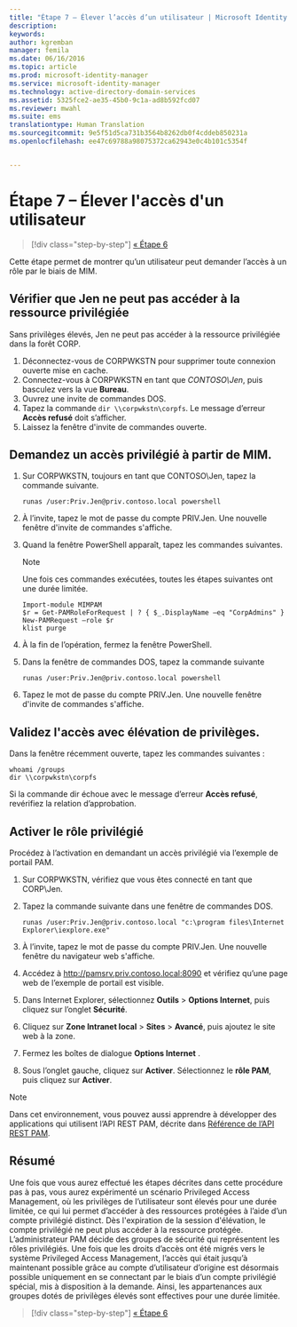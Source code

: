 ```yaml
---
title: "Étape 7 – Élever l’accès d’un utilisateur | Microsoft Identity Manager"
description: 
keywords: 
author: kgremban
manager: femila
ms.date: 06/16/2016
ms.topic: article
ms.prod: microsoft-identity-manager
ms.service: microsoft-identity-manager
ms.technology: active-directory-domain-services
ms.assetid: 5325fce2-ae35-45b0-9c1a-ad8b592fcd07
ms.reviewer: mwahl
ms.suite: ems
translationtype: Human Translation
ms.sourcegitcommit: 9e5f51d5ca731b3564b8262db0f4cddeb850231a
ms.openlocfilehash: ee47c69788a98075372ca62943e0c4b101c5354f


---
```


# Étape 7 – Élever l'accès d'un utilisateur

>[!div class="step-by-step"]
[« Étape 6 ](step-6-transition-group-to-pam.md)


Cette étape permet de montrer qu’un utilisateur peut demander l’accès à un rôle par le biais de MIM.

## Vérifier que Jen ne peut pas accéder à la ressource privilégiée
Sans privilèges élevés, Jen ne peut pas accéder à la ressource privilégiée dans la forêt CORP.

1. Déconnectez-vous de CORPWKSTN pour supprimer toute connexion ouverte mise en cache.
2. Connectez-vous à CORPWKSTN en tant que *CONTOSO\Jen*, puis basculez vers la vue **Bureau**.
3. Ouvrez une invite de commandes DOS.
4. Tapez la commande `dir \\corpwkstn\corpfs`. Le message d’erreur **Accès refusé** doit s’afficher.
5. Laissez la fenêtre d'invite de commandes ouverte.

## Demandez un accès privilégié à partir de MIM.
1. Sur CORPWKSTN, toujours en tant que CONTOSO\Jen, tapez la commande suivante.

    ```
    runas /user:Priv.Jen@priv.contoso.local powershell
    ```

2. À l’invite, tapez le mot de passe du compte PRIV.Jen. Une nouvelle fenêtre d'invite de commandes s'affiche.
3. Quand la fenêtre PowerShell apparaît, tapez les commandes suivantes.

    > [!NOTE] 
    > Une fois ces commandes exécutées, toutes les étapes suivantes ont une durée limitée.

    ```
    Import-module MIMPAM
    $r = Get-PAMRoleForRequest | ? { $_.DisplayName –eq "CorpAdmins" }
    New-PAMRequest –role $r
    klist purge
    ```

4. À la fin de l’opération, fermez la fenêtre PowerShell.
5. Dans la fenêtre de commandes DOS, tapez la commande suivante

    ```
    runas /user:Priv.Jen@priv.contoso.local powershell
    ```

6. Tapez le mot de passe du compte PRIV.Jen. Une nouvelle fenêtre d'invite de commandes s'affiche.

## Validez l'accès avec élévation de privilèges.
Dans la fenêtre récemment ouverte, tapez les commandes suivantes :

```
whoami /groups
dir \\corpwkstn\corpfs
```

Si la commande dir échoue avec le message d’erreur **Accès refusé**, revérifiez la relation d’approbation.

## Activer le rôle privilégié
Procédez à l’activation en demandant un accès privilégié via l’exemple de portail PAM.

1. Sur CORPWKSTN, vérifiez que vous êtes connecté en tant que CORP\Jen.
2. Tapez la commande suivante dans une fenêtre de commandes DOS.

    ```
    runas /user:Priv.Jen@priv.contoso.local "c:\program files\Internet Explorer\iexplore.exe"
    ```

3. À l’invite, tapez le mot de passe du compte PRIV.Jen. Une nouvelle fenêtre du navigateur web s'affiche.
4. Accédez à http://pamsrv.priv.contoso.local:8090 et vérifiez qu’une page web de l’exemple de portail est visible.
5. Dans Internet Explorer, sélectionnez **Outils** > **Options Internet**, puis cliquez sur l’onglet **Sécurité**.
6. Cliquez sur **Zone Intranet local** > **Sites** > **Avancé**, puis ajoutez le site web à la zone.
7. Fermez les boîtes de dialogue **Options Internet** .
8. Sous l’onglet gauche, cliquez sur **Activer**. Sélectionnez le **rôle PAM**, puis cliquez sur **Activer**.

> [!Note] 
> Dans cet environnement, vous pouvez aussi apprendre à développer des applications qui utilisent l’API REST PAM, décrite dans [Référence de l’API REST PAM](/microsoft-identity-manager/reference/privileged-access-management-rest-api-reference.md).

## Résumé
Une fois que vous aurez effectué les étapes décrites dans cette procédure pas à pas, vous aurez expérimenté un scénario Privileged Access Management, où les privilèges de l’utilisateur sont élevés pour une durée limitée, ce qui lui permet d’accéder à des ressources protégées à l’aide d’un compte privilégié distinct. Dès l'expiration de la session d'élévation, le compte privilégié ne peut plus accéder à la ressource protégée. L’administrateur PAM décide des groupes de sécurité qui représentent les rôles privilégiés. Une fois que les droits d’accès ont été migrés vers le système Privileged Access Management, l’accès qui était jusqu’à maintenant possible grâce au compte d’utilisateur d’origine est désormais possible uniquement en se connectant par le biais d’un compte privilégié spécial, mis à disposition à la demande. Ainsi, les appartenances aux groupes dotés de privilèges élevés sont effectives pour une durée limitée.

>[!div class="step-by-step"]
[« Étape 6 ](step-6-transition-group-to-pam.md)



<!--HONumber=Jun16_HO5-->


